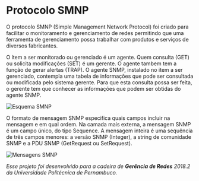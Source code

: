 # Protocolo SMNP
O protocolo SMNP (Simple Management Network Protocol) foi criado para facilitar o monitoramento e gerenciamento de redes permitindo que uma ferramenta de gerenciamento possa trabalhar com produtos e serviços de diversos fabricantes.

O ítem a ser monitorado ou gerenciado é um agente. Quem consulta (GET) ou solicita modificações (SET) é um gerente. O agente tambem tem a função de gerar alertas (TRAP). O agente SNMP, instalado no item a ser gerenciado, contempla uma tabela de informações que pode ser consultada ou modificada pelo sistema gerente. Para que esta consulta possa ser feita, o gerente tem que conhecer as informações que podem ser obtidas do agente SNMP.

![Esquema SMNP](https://image.ibb.co/etQb0L/Screen-Shot-2018-11-14-at-09-50-36.png)

O formato de mensagem SNMP especifica quais campos incluir na mensagem e em qual ordem.  Na camada mais externa, a mensagem SNMP é um campo único, do tipo Sequence. A mensagem inteira é uma sequência de três campos menores: a versão SNMP (Integer), a string de comunidade SNMP e a PDU SNMP (GetRequest ou SetRequest).

![Mensagens SMNP](https://www.rane.com/png/n161fig4.png)

_Esse projeto foi desenvolvido para a cadeira de **Gerência de Redes** 2018.2 da Universidade Politécnica de Pernambuco._
